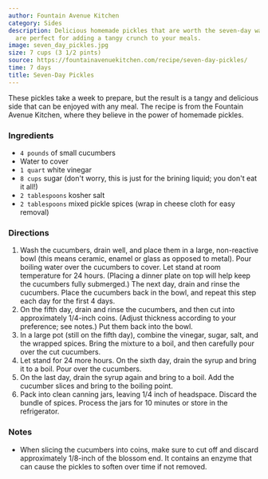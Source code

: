 ```yaml
---
author: Fountain Avenue Kitchen
category: Sides
description: Delicious homemade pickles that are worth the seven-day wait. These pickles
  are perfect for adding a tangy crunch to your meals.
image: seven_day_pickles.jpg
size: 7 cups (3 1/2 pints)
source: https://fountainavenuekitchen.com/recipe/seven-day-pickles/
time: 7 days
title: Seven-Day Pickles
---
```

These pickles take a week to prepare, but the result is a tangy and delicious side that can be enjoyed with any meal. The recipe is from the Fountain Avenue Kitchen, where they believe in the power of homemade pickles.

### Ingredients

* `4 pounds` of small cucumbers
* Water to cover
* `1 quart` white vinegar
* `8 cups` sugar (don't worry, this is just for the brining liquid; you don't eat it all!)
* `2 tablespoons` kosher salt
* `2 tablespoons` mixed pickle spices (wrap in cheese cloth for easy removal)

### Directions

1. Wash the cucumbers, drain well, and place them in a large, non-reactive bowl (this means ceramic, enamel or glass as opposed to metal). Pour boiling water over the cucumbers to cover. Let stand at room temperature for 24 hours. (Placing a dinner plate on top will help keep the cucumbers fully submerged.) The next day, drain and rinse the cucumbers. Place the cucumbers back in the bowl, and repeat this step each day for the first 4 days.
2. On the fifth day, drain and rinse the cucumbers, and then cut into approximately 1/4-inch coins. (Adjust thickness according to your preference; see notes.) Put them back into the bowl.
3. In a large pot (still on the fifth day), combine the vinegar, sugar, salt, and the wrapped spices. Bring the mixture to a boil, and then carefully pour over the cut cucumbers.
4. Let stand for 24 more hours. On the sixth day, drain the syrup and bring it to a boil. Pour over the cucumbers.
5. On the last day, drain the syrup again and bring to a boil. Add the cucumber slices and bring to the boiling point.
6. Pack into clean canning jars, leaving 1/4 inch of headspace. Discard the bundle of spices. Process the jars for 10 minutes or store in the refrigerator.

### Notes

* When slicing the cucumbers into coins, make sure to cut off and discard approximately 1/8-inch of the blossom end. It contains an enzyme that can cause the pickles to soften over time if not removed.